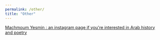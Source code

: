 ```yaml
---
permalink: /other/
title: "Other"
---
```


[Machmoum Yesmin : an instagram page if you're interested in Arab history and poetry](https://www.instagram.com/machmoumyesmin/)
